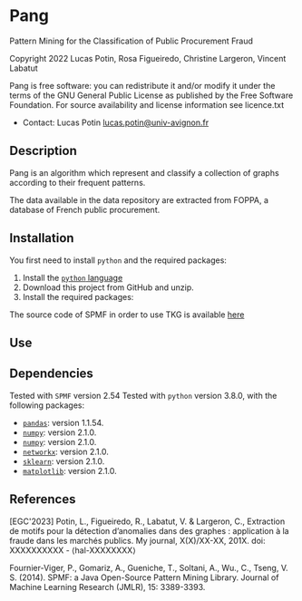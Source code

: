 # Pang
Pattern Mining for the Classification of Public Procurement Fraud

Copyright 2022 Lucas Potin, Rosa Figueiredo, Christine Largeron, Vincent Labatut

Pang is free software: you can redistribute it and/or modify it under the terms of the GNU General Public License as published by the Free Software Foundation. For source availability and license information see licence.txt

* Contact: Lucas Potin lucas.potin@univ-avignon.fr

## Description
Pang is an algorithm which represent and classify a collection of graphs according to their frequent patterns.

The data available in the data repository are extracted from FOPPA, a database of French public procurement. 

## Installation
You first need to install `python` and the required packages:

1. Install the [`python` language](https://www.python.org)
2. Download this project from GitHub and unzip.
3. Install the required packages: 

The source code of SPMF in order to use TKG is available [here](https://www.philippe-fournier-viger.com/spmf/index.php?link=download.php)

## Use



## Dependencies
Tested with `SPMF` version 2.54
Tested with `python` version 3.8.0, with the following packages:
* [`pandas`](https://pypi.org/project/pandas/): version 1.1.54.
* [`numpy`](https://pypi.org/project/numpy/): version 2.1.0.
* [`numpy`](https://pypi.org/project/numpy/): version 2.1.0.
* [`networkx`](https://pypi.org/project/numpy/): version 2.1.0.
* [`sklearn`](https://pypi.org/project/numpy/): version 2.1.0.
* [`matplotlib`](https://pypi.org/project/numpy/): version 2.1.0.

## References

[EGC'2023] Potin, L., Figueiredo, R., Labatut, V. & Largeron, C., Extraction de motifs pour la détection d’anomalies
dans des graphes : application à la fraude dans les
marchés publics. My journal, X(X)/XX-XX, 201X. doi: XXXXXXXXXX - ⟨hal-XXXXXXXX⟩

Fournier-Viger, P., Gomariz, A., Gueniche, T., Soltani, A., Wu., C., Tseng, V. S. (2014). SPMF: a Java Open-Source Pattern Mining Library. Journal of Machine Learning Research (JMLR), 15: 3389-3393.
